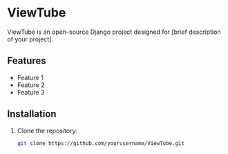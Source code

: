 # ViewTube

ViewTube is an open-source Django project designed for [brief description of your project]. 

## Features
- Feature 1
- Feature 2
- Feature 3

## Installation

1. Clone the repository:
   ```bash
   git clone https://github.com/yourusername/ViewTube.git

